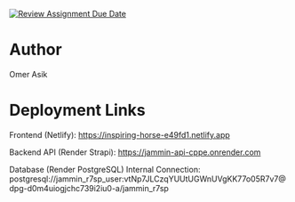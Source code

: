 [![Review Assignment Due Date](https://classroom.github.com/assets/deadline-readme-button-22041afd0340ce965d47ae6ef1cefeee28c7c493a6346c4f15d667ab976d596c.svg)](https://classroom.github.com/a/GeL61fu8)


# Author
Omer Asik

# Deployment Links

Frontend (Netlify): https://inspiring-horse-e49fd1.netlify.app

Backend API (Render Strapi): https://jammin-api-cppe.onrender.com

Database (Render PostgreSQL) Internal Connection: postgresql://jammin_r7sp_user:vtNp7JLCzqYUUtUGWnUVgKK77o05R7v7@dpg-d0m4uiogjchc739i2iu0-a/jammin_r7sp 



